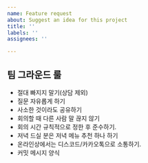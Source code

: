 ```yaml
---
name: Feature request
about: Suggest an idea for this project
title: ''
labels: ''
assignees: ''

---
```


## 팀 그라운드 룰

- 절대 빠지지 말기(상담 제외)
- 질문 자유롭게 하기
- 사소한 것이라도 공유하기
- 회의할 때 다른 사람 말 끊지 않기
- 회의 시간 규칙적으로 정한 후 준수하기.
- 저녁 드실 분은 저녁 메뉴 추천 하나 하기
- 온라인상에서는 디스코드/카카오톡으로 소통하기.
- 커밋 메시지 양식
